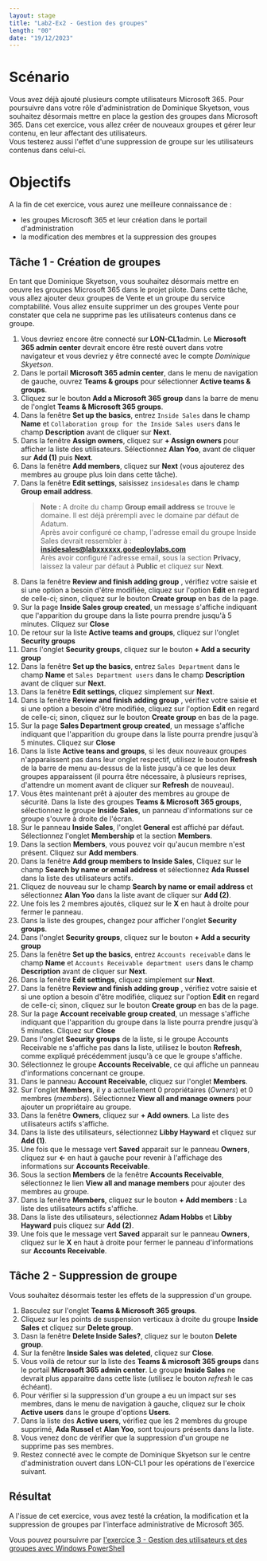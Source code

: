 ```yaml
---
layout: stage
title: "Lab2-Ex2 - Gestion des groupes"
length: "00"
date: "19/12/2023"
---
```

# Scénario
Vous avez déjà ajouté plusieurs compte utilisateurs Microsoft 365. Pour poursuivre dans votre rôle d'administration de Dominique Skyetson, vous souhaitez désormais mettre en place la gestion des groupes dans Microsoft 365. Dans cet exercice, vous allez créer de nouveaux groupes et gérer leur contenu, en leur affectant des utilisateurs.  
Vous testerez aussi l'effet d'une suppression de groupe sur les utilisateurs contenus dans celui-ci.

# Objectifs
A la fin de cet exercice, vous aurez une meilleure connaissance de :
- les groupes Microsoft 365 et leur création dans le portail d'administration
- la modification des membres et la suppression des groupes

## Tâche 1 - Création de groupes
En tant que Dominique Skyetson, vous souhaitez désormais mettre en oeuvre les groupes Microsoft 365 dans le projet pilote. Dans cette tâche, vous allez ajouter deux groupes de Vente et un groupe du service comptabilité. Vous allez ensuite supprimer un des groupes Vente pour constater que cela ne supprime pas les utilisateurs contenus dans ce groupe.
1. Vous devriez encore être connecté sur **LON-CL1**admin. Le **Microsoft 365 admin center** devrait encore être resté ouvert dans votre navigateur et vous devriez y être connecté avec le compte *Dominique Skyetson*.
1. Dans le portail **Microsoft 365 admin center**, dans le menu de navigation de gauche, ouvrez **Teams & groups** pour sélectionner **Active teams & groups**.
1. Cliquez sur le bouton **Add a Microsoft 365 group** dans la barre de menu de l'onglet **Teams & Microsoft 365 groups**.
1. Dans la fenêtre **Set up the basics**, entrez ```Inside Sales``` dans le champ **Name** et ```Collaboration group for the Inside Sales users``` dans le champ **Description** avant de cliquer sur **Next**.
1. Dans la fenêtre **Assign owners**, cliquez sur **+ Assign owners** pour afficher la liste des utilisateurs. Sélectionnez **Alan Yoo**, avant de cliquer sur **Add (1)** puis **Next**. 
1. Dans la fenêtre **Add members**, cliquez sur **Next** (vous ajouterez des membres au groupe plus loin dans cette tâche).
1. Dans la fenêtre **Edit settings**, saisissez ```insidesales``` dans le champ **Group email address**.  
	>**Note :** A droite du champ **Group email address** se trouve le domaine. Il est déjà prérempli avec le domaine par défaut de Adatum.    
	Après avoir configuré ce champ, l'adresse email du groupe Inside Sales devrait ressembler à : **insidesales@labxxxxxx.godeploylabs.com**  
	Arès avoir configuré l'adresse email, sous la section **Privacy**, laissez la valeur par défaut à **Public** et cliquez sur **Next**.
1. Dans la fenêtre **Review and finish adding group** , vérifiez votre saisie et si une option a besoin d'être modifiée, cliquez sur l'option **Edit** en regard de celle-ci; sinon, cliquez sur le bouton **Create group** en bas de la page.
1. Sur la page **Inside Sales group created**, un message s'affiche indiquant que l'apparition du groupe dans la liste pourra prendre jusqu'à 5 minutes. Cliquez sur **Close**
1. De retour sur la liste **Active teams and groups**, cliquez sur l'onglet **Security groups**
1. Dans l'onglet **Security groups**, cliquez sur le bouton **+ Add a security group**
1. Dans la fenêtre **Set up the basics**, entrez ```Sales Department``` dans le champ **Name** et ```Sales Department users``` dans le champ **Description** avant de cliquer sur **Next**.
1. Dans la fenêtre **Edit settings**, cliquez simplement sur **Next**.
1. Dans la fenêtre **Review and finish adding group** , vérifiez votre saisie et si une option a besoin d'être modifiée, cliquez sur l'option **Edit** en regard de celle-ci; sinon, cliquez sur le bouton **Create group** en bas de la page.
1. Sur la page **Sales Department group created**, un message s'affiche indiquant que l'apparition du groupe dans la liste pourra prendre jusqu'à 5 minutes. Cliquez sur **Close**
1. Dans la liste **Active teans and groups**, si les deux nouveaux groupes n'apparaissent pas dans leur onglet respectif, utilisez le bouton **Refresh** de la barre de menu au-dessus de la liste jusqu'à ce que les deux groupes apparaissent (il pourra être nécessaire, à plusieurs reprises, d'attendre un moment avant de cliquer sur **Refresh** de nouveau).
1. Vous êtes maintenant prêt à ajouter des membres au groupe de sécurité. Dans la liste des groupes **Teams & Microsoft 365 groups**, sélectionnez le groupe **Inside Sales**, un panneau d'informations sur ce groupe s'ouvre à droite de l'écran.
1. Sur le panneau **Inside Sales**, l'onglet **General** est affiché par défaut. Sélectionnez l'onglet **Membership** et la section **Members**.
1. Dans la section **Members**, vous pouvez voir qu'aucun membre n'est présent. Cliquez sur **Add members**. 
1. Dans la fenêtre **Add group members to Inside Sales**, Cliquez sur le champ **Search by name or email address** et sélectionnez **Ada Russel** dans la liste des utilisateurs actifs.
1. Cliquez de nouveau sur le champ **Search by name or email address** et sélectionnez **Alan Yoo** dans la liste avant de cliquer sur **Add (2)**. 
1. Une fois les 2 membres ajoutés, cliquez sur le **X** en haut à droite pour fermer le panneau.
1. Dans la liste des groupes, changez pour afficher l'onglet **Security groups**.
1. Dans l'onglet **Security groups**, cliquez sur le bouton **+ Add a security group**
1. Dans la fenêtre **Set up the basics**, entrez ```Accounts receivable``` dans le champ **Name** et ```Accounts Receivable department users``` dans le champ **Description** avant de cliquer sur **Next**.
1. Dans la fenêtre **Edit settings**, cliquez simplement sur **Next**.
1. Dans la fenêtre **Review and finish adding group** , vérifiez votre saisie et si une option a besoin d'être modifiée, cliquez sur l'option **Edit** en regard de celle-ci; sinon, cliquez sur le bouton **Create group** en bas de la page.
1. Sur la page **Account receivable group created**, un message s'affiche indiquant que l'apparition du groupe dans la liste pourra prendre jusqu'à 5 minutes. Cliquez sur **Close**
1. Dans l'onglet **Security groups** de la liste, si le groupe Accounts Receivable ne s'affiche pas dans la liste, utilisez le bouton **Refresh**, comme expliqué précédemment jusqu'à ce que le groupe s'affiche.
1. Sélectionnez le groupe **Accounts Receivable**, ce qui affiche un panneau d'informations concernant ce groupe.
1. Dans le panneau **Account Receivable**, cliquez sur l'onglet **Members**.
1. Sur l'onglet **Members**, il y a actuellement 0 propriétaires (*Owners*) et 0 membres (*members*). Sélectionnez **View all and manage owners** pour ajouter un propriétaire au groupe.
1. Dans la fenêtre **Owners**, cliquez sur **+ Add owners**. La liste des utilisateurs actifs s'affiche.
1. Dans la liste des utilisateurs, sélectionnez **Libby Hayward** et cliquez sur **Add (1)**.
1. Une fois que le message vert **Saved** apparait sur le panneau **Owners**, cliquez sur **<-** en haut à gauche pour revenir à l'affichage des informations sur **Accounts Receivable**.
1. Sous la section **Members** de la fenêtre **Accounts Receivable**, sélectionnez le lien **View all and manage members** pour ajouter des membres au groupe. 
1. Dans la fenêtre **Members**, cliquez sur le bouton **+ Add members** : La liste des utilisateurs actifs s'affiche.
1. Dans la liste des utilisateurs, sélectionnez **Adam Hobbs** et **Libby Hayward** puis cliquez sur **Add (2)**.
1. Une fois que le message vert **Saved** apparait sur le panneau **Owners**, cliquez sur le **X** en haut à droite pour fermer le panneau d'informations sur **Accounts Receivable**.
 
## Tâche 2 - Suppression de groupe
Vous souhaitez désormais tester les effets de la suppression d'un groupe.  
1. Basculez sur l'onglet **Teams & Microsoft 365 groups**.
1. Cliquez sur les points de suspension verticaux à droite du groupe **Inside Sales** et cliquez sur **Delete group**. 
1. Dasn la fenêtre **Delete Inside Sales?**, cliquez sur le bouton **Delete group**.
1. Sur la fenêtre **Inside Sales was deleted**, cliquez sur **Close**.
1. Vous voilà de retour sur la liste des **Teams & microsoft 365 groups** dans le portail **Microsoft 365 admin center**. Le groupe **Inside Sales** ne devrait plus apparaitre dans cette liste (utilisez le bouton *refresh* le cas échéant).
1. Pour vérifier si la suppression d'un groupe a eu un impact sur ses membres, dans le menu de navigation à gauche, cliquez sur le choix **Active users** dans le groupe d'options **Users**.
1. Dans la liste des **Active users**, vérifiez que les 2 membres du groupe supprimé, **Ada Russel** et **Alan Yoo**, sont toujours présents dans la liste.
1. Vous venez donc de vérifier que la suppression d'un groupe ne supprime pas ses membres.
1. Restez connecté avec le compte de Dominique Skyetson sur le centre d'administration ouvert dans LON-CL1 pour les opérations de l'exercice suivant.

## Résultat
A l'issue de cet exercice, vous avez testé la création, la modification et la suppression de groupes par l'interface administrative de Microsoft 365.

Vous pouvez poursuivre par [l'exercice 3 - Gestion des utilisateurs et des groupes avec Windows PowerShell](lab2e3)